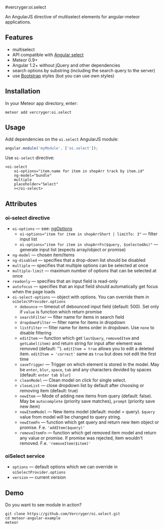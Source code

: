 #vercryger:oi.select

An AngularJS directive of multiselect elements for angular-meteor applications.

## Features

* multiselect
* API compatible with [Angular select](http://docs.angularjs.org/api/ng/directive/select)
* Meteor 0.9+
* Angular 1.2+ without jQuery and other dependencies
* search options by substring (including the search query to the server)
* use [Bootstrap](http://getbootstrap.com) styles (but you can use own styles)

## Installation

In your Meteor app directory, enter:

```
meteor add vercryger:oi.select
```

## Usage

Add dependencies on the `oi.select` AngularJS module:

```javascript
angular.module('myModule', ['oi.select']);
```

Use `oi-select` directive:

```
<oi-select
    oi-options="item.name for item in shopArr track by item.id"
    ng-model="bundle"
    multiple
    placeholder="Select"
    ></oi-select>
```

## Attributes
### oi-select directive
* `oi-options` — see: [ngOptions](http://docs.angularjs.org/api/ng/directive/ngOptions)
  * `oi-options="item for item in shopArrShort | limitTo: 3"` — filter input list
  * `oi-options="item for item in shopArrFn($query, $selectedAs)"` — generate input list (expects array/object or promise)
* `ng-model` — chosen item/items
* `ng-disabled` — specifies that a drop-down list should be disabled
* `multiple` — specifies that multiple options can be selected at once
* `multiple-limit` — maximum number of options that can be selected at once
* `readonly` — specifies that an input field is read-only
* `autofocus` — specifies that an input field should automatically get focus when the page loads
* `oi-select-options` — object with options. You can override them in `oiSelectProvider.options`
  * `debounce` — timeout of debounced input field (default: 500). Set only if `value` is function which return promise
  * `searchFilter` — filter name for items in search field
  * `dropdownFilter` — filter name for items in dropdown
  * `listFilter` — filter name for items order in dropdown. Use `none` to disable filtering
  * `editItem` — function which get `lastQuery`, `removedItem` and `getLabel(item)` and return string for input after element was removed (default: ''). `editItem = true` allows you to edit a deleted item. `editItem = 'correct'` same as `true` but does not edit the first time
  * `saveTrigger` — Trigger on which element is stored in the model. May be `enter`, `blur`, `space`, `tab` and any characters devided by spaces (default: `enter tab blur`)
  * `cleanModel` — Clean model on click for single select.
  * `closeList` — close dropdown list by default after choosing or removing item (default: true)
  * `newItem` — Mode of adding new items from query (default: false). May be `autocomplete` (priority save matches), `prompt` (priority save new item)
  * `newItemModel` — New items model (default: model = query). `$query` value from model will be changed to query string.
  * `newItemFn` — function which get query and return new item object or promise. F.e. `'addItem($query)'`
  * `removeItemFn` — function which get removed item model and return any value or promise. If promise was rejected, item wouldn't removed. F.e. `'removeItem($item)'`

### oiSelect service
 * `options` — default options which we can override in `oiSelectProvider.options`
 * `version` — current version

## Demo

Do you want to see module in action? 

```
git clone https://github.com/Vercryger/oi.select.git
cd meteor-angular-example 
meteor
```